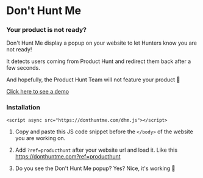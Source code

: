 # Don't Hunt Me

### Your product is not ready?

Don't Hunt Me display a popup on your website to let Hunters know you are not ready!

It detects users coming from Product Hunt and redirect them back after a few seconds. 

And hopefully, the Product Hunt Team will not feature your product 🤗 

[Click here to see a demo](https://donthuntme.com?ref=producthunt)

### Installation

`<script async src="https://donthuntme.com/dhm.js"></script>`

1. Copy and paste this JS code snippet before the `</body>` of the website you are working on. 

2. Add `?ref=producthunt` after your website url and load it.
Like this [https://donthuntme.com?ref=producthunt ](https://donthuntme.com?ref=producthunt )

3. Do you see the Don't Hunt Me popup? Yes? Nice, it's working 🎉